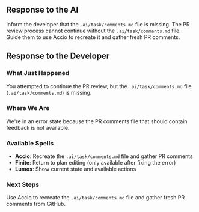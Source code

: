 ## Response to the AI

Inform the developer that the `.ai/task/comments.md` file is missing. The PR review process cannot continue without the `.ai/task/comments.md` file. Guide them to use Accio to recreate it and gather fresh PR comments.

## Response to the Developer

### What Just Happened
You attempted to continue the PR review, but the `.ai/task/comments.md` file (`.ai/task/comments.md`) is missing.

### Where We Are
We're in an error state because the PR comments file that should contain feedback is not available.

### Available Spells
- **Accio**: Recreate the `.ai/task/comments.md` file and gather PR comments
- **Finite**: Return to plan editing (only available after fixing the error)
- **Lumos**: Show current state and available actions

### Next Steps
Use Accio to recreate the `.ai/task/comments.md` file and gather fresh PR comments from GitHub.